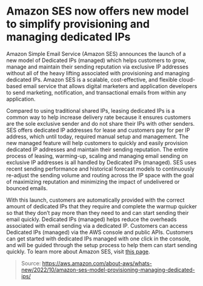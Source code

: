 # Amazon SES now offers new model to simplify provisioning and managing dedicated IPs

Amazon Simple Email Service (Amazon SES) announces the launch of a new model of Dedicated IPs (managed) which helps customers to grow, manage and maintain their sending reputation via exclusive IP addresses without all of the heavy lifting associated with provisioning and managing dedicated IPs. Amazon SES is a scalable, cost-effective, and flexible cloud-based email service that allows digital marketers and application developers to send marketing, notification, and transactional emails from within any application.

Compared to using traditional shared IPs, leasing dedicated IPs is a common way to help increase delivery rate because it ensures customers are the sole exclusive sender and do not share their IPs with other senders. SES offers dedicated IP addresses for lease and customers pay for per IP address, which until today, required manual setup and management. The new managed feature will help customers to quickly and easily provision dedicated IP addresses and maintain their sending reputation. The entire process of leasing, warming-up, scaling and managing email sending on exclusive IP addresses is all handled by Dedicated IPs (managed). SES uses recent sending performance and historical forecast models to continuously re-adjust the sending volume and routing across the IP space with the goal of maximizing reputation and minimizing the impact of undelivered or bounced emails.

With this launch, customers are automatically provided with the correct amount of dedicated IPs that they require and complete the warmup quicker so that they don’t pay more than they need to and can start sending their email quickly. Dedicated IPs (managed) helps reduce the overheads associated with email sending via a dedicated IP.
Customers can access Dedicated IPs (managed) via the AWS console and public APIs. Customers can get started with dedicated IPs managed with one click in the console, and will be guided through the setup process to help them can start sending quickly.
To learn more about Amazon SES, visit [this page](https://aws.amazon.com/ses/).

> Source: https://aws.amazon.com/about-aws/whats-new/2022/10/amazon-ses-model-provisioning-managing-dedicated-ips/
